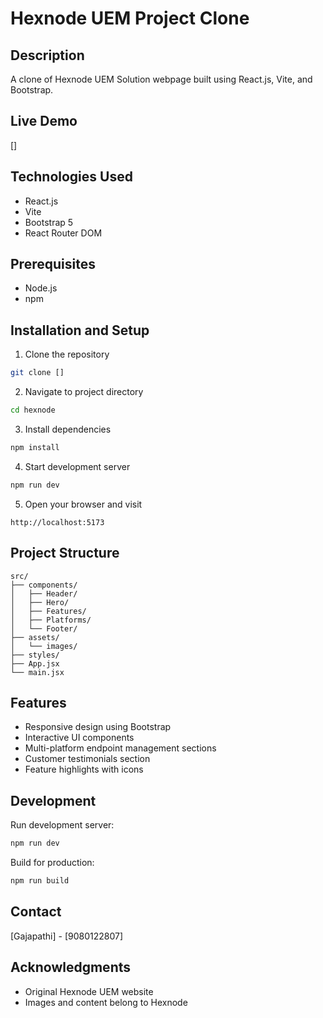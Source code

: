 # Hexnode UEM Project Clone

## Description
A clone of Hexnode UEM Solution webpage built using React.js, Vite, and Bootstrap.

## Live Demo
[]

## Technologies Used
- React.js
- Vite
- Bootstrap 5
- React Router DOM

## Prerequisites
- Node.js
- npm

## Installation and Setup
1. Clone the repository
```bash
git clone []
```

2. Navigate to project directory
```bash
cd hexnode
```

3. Install dependencies
```bash
npm install
```

4. Start development server
```bash
npm run dev
```

5. Open your browser and visit
```
http://localhost:5173
```

## Project Structure
```
src/
├── components/
│   ├── Header/
│   ├── Hero/
│   ├── Features/
│   ├── Platforms/
│   └── Footer/
├── assets/
│   └── images/
├── styles/
├── App.jsx
└── main.jsx
```

## Features
- Responsive design using Bootstrap
- Interactive UI components
- Multi-platform endpoint management sections
- Customer testimonials section
- Feature highlights with icons

## Development
Run development server:
```bash
npm run dev
```

Build for production:
```bash
npm run build
```

## Contact
[Gajapathi] - [9080122807]

## Acknowledgments
- Original Hexnode UEM website
- Images and content belong to Hexnode
